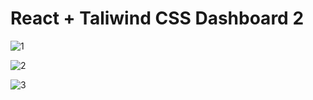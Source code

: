 # React + Taliwind CSS Dashboard 2

![1](https://github.com/user-attachments/assets/c786b139-b0de-49af-8b59-b9c318a8118d)

![2](https://github.com/user-attachments/assets/3b9e138a-13df-491b-ae7a-c5e65f44b15c)

![3](https://github.com/user-attachments/assets/99fcf042-a82a-42a4-87fd-f380ea11a9a5)



